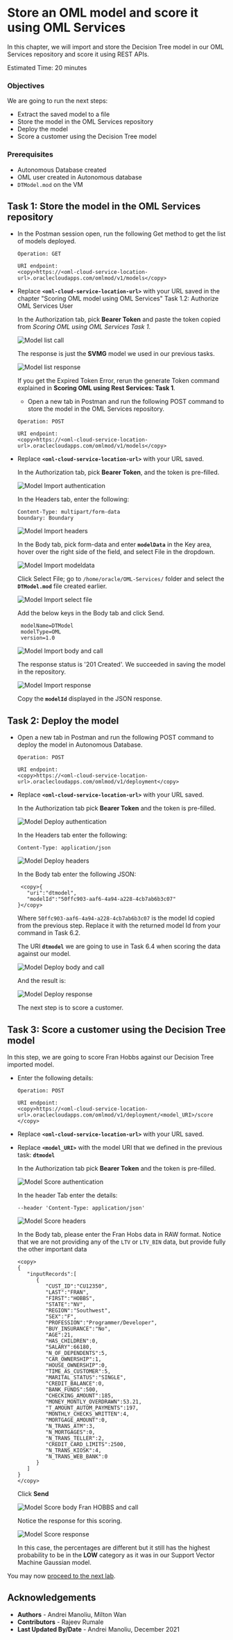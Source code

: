 # Store an OML model and score it using OML Services

In this chapter, we will import and store the Decision Tree model in our OML Services repository and score it using REST APIs.

Estimated Time: 20 minutes

### Objectives
We are going to run the next steps:
* Extract the saved model to a file
* Store the model in the OML Services repository
* Deploy the model
* Score a customer using the Decision Tree model


### Prerequisites
* Autonomous Database created
* OML user created in Autonomous database
* ``DTModel.mod`` on the VM

##  

## Task 1: Store the model in the OML Services repository

*  In the Postman session open, run the following Get method to get the list of models deployed.

    ````
    Operation: GET

    URI endpoint:
    <copy>https://<oml-cloud-service-location-url>.oraclecloudapps.com/omlmod/v1/models</copy>

    ````
 - Replace **`<oml-cloud-service-location-url>`** with your URL saved in the chapter "Scoring OML model using OML Services" Task 1.2: Authorize OML Services User

    In the Authorization tab, pick **Bearer Token** and paste the token copied from *Scoring OML using OML Services Task 1*.

    ![Model list call](images/postman-get-list-models.jpg)

    The response is just the **SVMG** model we used in our previous tasks.

    ![Model list response](images/postman-get-list-models-result.jpg)

    If you get the Expired Token Error, rerun the generate Token command explained in **Scoring OML using Rest Services: Task 1**.

    * Open a new tab in Postman and run the following POST command to store the model in the OML Services repository.

    ````
    Operation: POST

    URI endpoint:
    <copy>https://<oml-cloud-service-location-url>.oraclecloudapps.com/omlmod/v1/models</copy>

    ````
 - Replace **`<oml-cloud-service-location-url>`** with your URL saved.

   In the Authorization tab, pick **Bearer Token**, and the token is pre-filled.

   ![Model Import authentication](images/postman-store-model-auth.jpg)

    In the Headers tab, enter the following:

    ````
    Content-Type: multipart/form-data
    boundary: Boundary
    ````

    ![Model Import headers](images/postman-store-model-header.jpg)


    In the Body tab, pick form-data and enter **`modelData`** in the Key area, hover over the right side of the field, and select File in the dropdown.

    ![Model Import modeldata](images/postman-store-model-body-modeldata.jpg)

    Click Select File; go to `/home/oracle/OML-Services/` folder and select the **`DTModel.mod`** file created earlier.

    ![Model Import select file](images/postman-store-model-file.jpg)

    Add the below keys in the Body tab and click Send.

    ````
     modelName=DTModel
     modelType=OML
     version=1.0
    ````
    ![Model Import body and call](images/postman-store-model-body.jpg)

    The response status is '201 Created'. We succeeded in saving the model in the repository.

    ![Model Import response](images/postman-store-model-response.jpg)

    Copy the **`modelId`** displayed in the JSON response.

## Task 2: Deploy the model

* Open a new tab in Postman and run the following POST command to deploy the model in Autonomous Database.

    ````
    Operation: POST

    URI endpoint:
    <copy>https://<oml-cloud-service-location-url>.oraclecloudapps.com/omlmod/v1/deployment</copy>

    ````
 - Replace **`<oml-cloud-service-location-url>`** with your URL saved.


    In the Authorization tab pick **Bearer Token** and the token is pre-filled.

    ![Model Deploy authentication](images/postman-deploy-model-auth.jpg)  

    In the Headers tab enter the following:

    ````
    Content-Type: application/json
    ````

    ![Model Deploy headers](images/postman-deploy-model-headers.jpg)

    In the Body tab enter the following JSON:

    ````
     <copy>{
       "uri":"dtmodel",
       "modelId":"50ffc903-aaf6-4a94-a228-4cb7ab6b3c07"
    }</copy>
    ````

    Where `50ffc903-aaf6-4a94-a228-4cb7ab6b3c07` is the model Id copied from the previous step. Replace it with the returned model Id from your command in Task 6.2.

    The URI **`dtmodel`** we are going to use in Task 6.4 when scoring the data against our model.

    ![Model Deploy body and call](images/postman-deploy-model-body.jpg)

    And the result is:

     ![Model Deploy response](images/postman-deploy-model-response.jpg)

    The next step is to score a customer.


## Task 3: Score a customer using the Decision Tree model

In this step, we are going to score Fran Hobbs against our Decision Tree imported model.

  - Enter the following details:

      ````
      Operation: POST

      URI endpoint:
      <copy>https://<oml-cloud-service-location-url>.oraclecloudapps.com/omlmod/v1/deployment/<model_URI>/score </copy>

      ````
  - Replace **`<oml-cloud-service-location-url>`** with your URL saved.

  - Replace **`<model_URI>`** with the model URI that we defined in the previous task: **`dtmodel`**

    In the Authorization tab pick **Bearer Token** and the token is pre-filled.

     ![Model Score authentication](images/postman-score-dtmodel-auth.jpg)  


    In the header Tab enter the details:

      ````
      --header 'Content-Type: application/json'

      ````

      ![Model Score headers](images/postman-score-dtmodel-headers.jpg)  


    In the Body tab, please enter the Fran Hobs data in RAW format. Notice that we are not providing any of the ``LTV`` or ``LTV_BIN`` data, but provide fully the other important data

      ````
      <copy>
      {
         "inputRecords":[
            {
               "CUST_ID":"CU12350",
               "LAST":"FRAN",
               "FIRST":"HOBBS",
               "STATE":"NV",
               "REGION":"Southwest",
               "SEX":"F",
               "PROFESSION":"Programmer/Developer",
               "BUY_INSURANCE":"No",
               "AGE":21,
               "HAS_CHILDREN":0,
               "SALARY":66180,
               "N_OF_DEPENDENTS":5,
               "CAR_OWNERSHIP":1,
               "HOUSE_OWNERSHIP":0,
               "TIME_AS_CUSTOMER":5,
               "MARITAL_STATUS":"SINGLE",
               "CREDIT_BALANCE":0,
               "BANK_FUNDS":500,
               "CHECKING_AMOUNT":185,
               "MONEY_MONTLY_OVERDRAWN":53.21,
               "T_AMOUNT_AUTOM_PAYMENTS":197,
               "MONTHLY_CHECKS_WRITTEN":4,
               "MORTGAGE_AMOUNT":0,
               "N_TRANS_ATM":3,
               "N_MORTGAGES":0,
               "N_TRANS_TELLER":2,
               "CREDIT_CARD_LIMITS":2500,
               "N_TRANS_KIOSK":4,
               "N_TRANS_WEB_BANK":0
            }
         ]
      }
      </copy>
      ````

    Click **Send**

    ![Model Score body Fran HOBBS and call](images/postman-score-dtmodel-body-fh.jpg)  

    Notice the response for this scoring.

    ![Model Score response](images/postman-score-dtmodel-body-fh-response.jpg)  

    In this case, the percentages are different but it still has the highest probability to be in the **LOW** category as it was in our Support Vector Machine Gaussian model.

You may now [proceed to the next lab](#next).

## Acknowledgements
* **Authors** -  Andrei Manoliu, Milton Wan
* **Contributors** - Rajeev Rumale
* **Last Updated By/Date** -  Andrei Manoliu, December 2021
